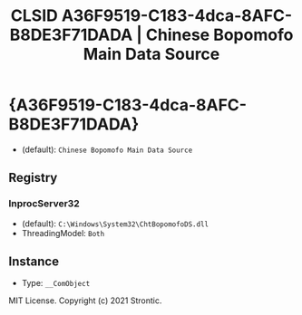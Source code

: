 ﻿---
title: "CLSID A36F9519-C183-4dca-8AFC-B8DE3F71DADA | Chinese Bopomofo Main Data Source"
excerpt: What is COM-Object CLSID A36F9519-C183-4dca-8AFC-B8DE3F71DADA?
---

# {A36F9519-C183-4dca-8AFC-B8DE3F71DADA}

* (default): `Chinese Bopomofo Main Data Source`

## Registry


### InprocServer32

* (default): `C:\Windows\System32\ChtBopomofoDS.dll`
* ThreadingModel: `Both`

## Instance

* Type: `__ComObject`

MIT License. Copyright (c) 2021 Strontic.


